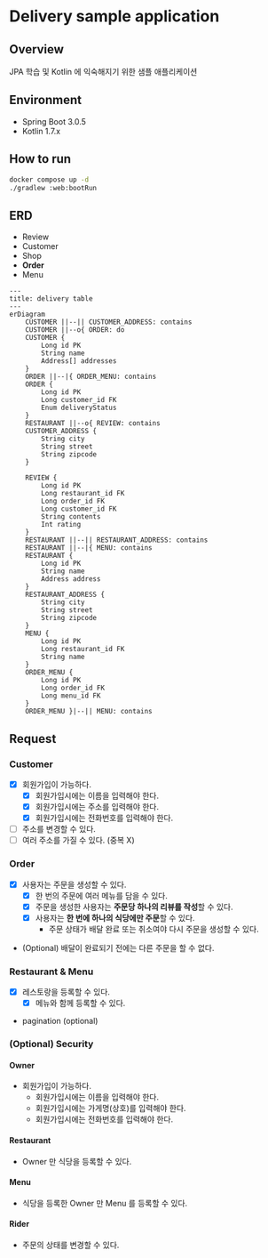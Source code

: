 # Delivery sample application

## Overview

JPA 학습 및 Kotlin 에 익숙해지기 위한 샘플 애플리케이션

## Environment

- Spring Boot 3.0.5
- Kotlin 1.7.x

## How to run

```bash
docker compose up -d
./gradlew :web:bootRun
```

## ERD

- Review
- Customer
- Shop
- **Order**
- Menu

```mermaid
---
title: delivery table
---
erDiagram
    CUSTOMER ||--|| CUSTOMER_ADDRESS: contains
    CUSTOMER ||--o{ ORDER: do
    CUSTOMER {
        Long id PK
        String name
        Address[] addresses
    }
    ORDER ||--|{ ORDER_MENU: contains
    ORDER {
        Long id PK
        Long customer_id FK
        Enum deliveryStatus
    }
    RESTAURANT ||--o{ REVIEW: contains
    CUSTOMER_ADDRESS {
        String city
        String street
        String zipcode
    }

    REVIEW {
        Long id PK
        Long restaurant_id FK
        Long order_id FK
        Long customer_id FK
        String contents
        Int rating
    }
    RESTAURANT ||--|| RESTAURANT_ADDRESS: contains
    RESTAURANT ||--|{ MENU: contains
    RESTAURANT {
        Long id PK
        String name
        Address address
    }
    RESTAURANT_ADDRESS {
        String city
        String street
        String zipcode
    }
    MENU {
        Long id PK
        Long restaurant_id FK
        String name
    }
    ORDER_MENU {
        Long id PK
        Long order_id FK
        Long menu_id FK
    }
    ORDER_MENU }|--|| MENU: contains
```

## Request

### Customer

- [x] 회원가입이 가능하다.
    - [x] 회원가입시에는 이름을 입력해야 한다.
    - [x] 회원가입시에는 주소를 입력해야 한다.
    - [x] 회원가입시에는 전화번호를 입력해야 한다.
- [ ] 주소를 변경할 수 있다.
- [ ] 여러 주소를 가질 수 있다. (중복 X)

### Order

- [x] 사용자는 주문을 생성할 수 있다.
    - [x] 한 번의 주문에 여러 메뉴를 담을 수 있다.
    - [x] 주문을 생성한 사용자는 **주문당 하나의 리뷰를 작성**할 수 있다.
    - [x] 사용자는 **한 번에 하나의 식당에만 주문**할 수 있다.
        - 주문 상태가 배달 완료 또는 취소여야 다시 주문을 생성할 수 있다.
- (Optional) 배달이 완료되기 전에는 다른 주문을 할 수 없다.

### Restaurant & Menu

- [x] 레스토랑을 등록할 수 있다.
    - [x] 메뉴와 함께 등록할 수 있다.

- pagination (optional)

### (Optional) Security

#### Owner

- 회원가입이 가능하다.
    - 회원가입시에는 이름을 입력해야 한다.
    - 회원가입시에는 가게명(상호)를 입력해야 한다.
    - 회원가입시에는 전화번호를 입력해야 한다.

#### Restaurant

- Owner 만 식당을 등록할 수 있다.

#### Menu

- 식당을 등록한 Owner 만 Menu 를 등록할 수 있다.

#### Rider

- 주문의 상태를 변경할 수 있다.

